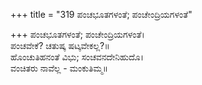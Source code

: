 +++
title = "319 ಪಂಚಭೂತಗಳಂತೆ; ಪಂಚೇಂದ್ರಿಯಗಳಂತೆ"

+++
ಪಂಚಭೂತಗಳಂತೆ; ಪಂಚೇಂದ್ರಿಯಗಳಂತೆ।  
ಪಂಚವೇಕೆ? ಚತುಷ್ಕ ಷಟ್ಕವೇಕಲ್ಲ?॥  
ಹೊಂಚುತಿಹನಂತೆ ವಿಭು; ಸಂಚವನದೇನಿಹುದೊ।  
ವಂಚಿತರು ನಾವೆಲ್ಲ - ಮಂಕುತಿಮ್ಮ॥  
